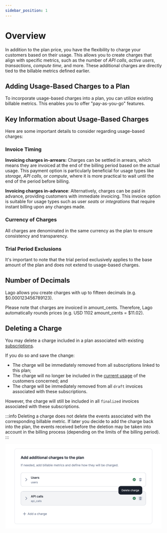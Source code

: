 ```yaml
---
sidebar_position: 1
---
```


# Overview
In addition to the plan price, you have the flexibility to charge your customers based on their usage. This allows you to create charges that align with specific metrics, such as the number of *API calls*, *active users*, *transactions*, *compute time*, and more. These additional charges are directly tied to the billable metrics defined earlier.

## Adding Usage-Based Charges to a Plan
To incorporate usage-based charges into a plan, you can utilize existing billable metrics. This enables you to offer "pay-as-you-go" features.

## Key Information about Usage-Based Charges
Here are some important details to consider regarding usage-based charges:

### Invoice Timing

**Invoicing charges in-arrears:** Charges can be settled in arrears, which means they are invoiced at the end of the billing period based on the actual usage. This payment option is particularly beneficial for usage types like *storage*, *API calls*, or *compute*, where it is more practical to wait until the end of the period before billing.

**Invoicing charges in-advance**: Alternatively, charges can be paid in advance, providing customers with immediate invoicing. This invoice option is suitable for usage types such as user *seats* or *integrations* that require instant billing upon any changes made.

### Currency of Charges
All charges are denominated in the same currency as the plan to ensure consistency and transparency.

### Trial Period Exclusions
It's important to note that the trial period exclusively applies to the base amount of the plan and does not extend to usage-based charges.


## Number of Decimals
Lago allows you create charges with up to fifteen decimals (e.g. $0.000123456789123).

Please note that charges are invoiced in amount_cents. Therefore, Lago automatically rounds prices (e.g. USD 1102 amount_cents = $11.02).

## Deleting a Charge
You may delete a charge included in a plan associated with existing [subscriptions](../../lans/subscription).

If you do so and save the change:
- The charge will be immediately removed from all subscriptions linked to this plan;
- The charge will no longer be included in the [current usage](../../../api/customer_usage/customer-usage) of the customers concerned; and
- The charge will be immediately removed from all `draft` invoices associated with these subscriptions.

However, the charge will still be included in all `finalized` invoices associated with these subscriptions.

:::info
Deleting a charge does not delete the events associated with the corresponding billable metric. If later you decide to add the charge back into the plan, the events received before the deletion may be taken into account in the billing process (depending on the limits of the billing period).
:::

![How to delete a charge](../../../../static/img/charges-delete.png)